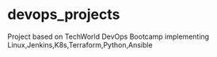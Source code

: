 # devops_projects
Project based on TechWorld DevOps Bootcamp implementing Linux,Jenkins,K8s,Terraform,Python,Ansible
